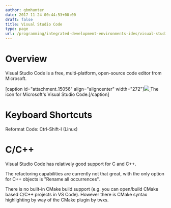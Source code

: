 ```yaml
---
author: gbmhunter
date: 2017-11-24 00:44:53+00:00
draft: false
title: Visual Studio Code
type: page
url: /programming/integrated-development-environments-ides/visual-studio-code
---
```


# Overview




Visual Studio Code is a free, multi-platform, open-source code editor from Microsoft.



[caption id="attachment_15056" align="aligncenter" width="272"][![](/images/2017/11/visual-studio-code-icon-large.png)
](/images/2017/11/visual-studio-code-icon-large.png) The icon for Microsoft's Visual Studio Code.[/caption]



# Keyboard Shortcuts




Reformat Code: Ctrl-Shift-I (Linux)




# C/C++




Visual Studio Code has relatively good support for C and C++.




The refactoring capabilities are currently not that great, with the only option for C++ objects is "Rename all occurrences".




There is no built-in CMake build support (e.g. you can open/build CMake based C/C++ projects in VS Code). However there is CMake syntax highlighting by way of the CMake plugin by twxs.
